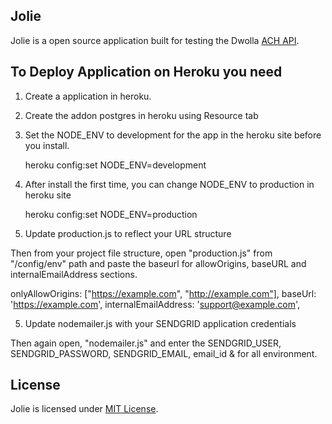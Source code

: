 ## Jolie

Jolie is a open source application built for testing the Dwolla <a href="http://dwolla.com">ACH API</a>.

## To Deploy Application on Heroku you need

1) Create a application in heroku. 


2) Create the addon postgres in heroku using Resource tab


3) Set the NODE_ENV to development for the app in the heroku site before you install.

	heroku config:set NODE_ENV=development

4) After install the first time, you can change NODE_ENV to production in heroku site

	heroku config:set NODE_ENV=production
	
5) Update production.js to reflect your URL structure

Then from your project file structure, open  "production.js" from "/config/env" path and paste the baseurl for allowOrigins, baseURL and internalEmailAddress sections.

onlyAllowOrigins: ["https://example.com", "http://example.com"],
baseUrl: 'https://example.com',
internalEmailAddress: 'support@example.com',

5) Update nodemailer.js with your SENDGRID application credentials

Then again open, "nodemailer.js" and enter the SENDGRID_USER, SENDGRID_PASSWORD, SENDGRID_EMAIL, email_id & <hostname> for all environment.

## License

Jolie is licensed under <a href="https://opensource.org/licenses/MIT">MIT License</a>.
